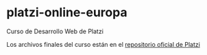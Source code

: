 # platzi-online-europa
Curso de Desarrollo Web de Platzi

Los archivos finales del curso están en el [repositorio oficial de Platzi](https://github.com/platzi/desarrollo-web/tree/master/ProyectoFinal)
